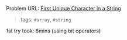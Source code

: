 Problem URL: [First Unique Character in a String](https://leetcode.com/problems/first-unique-character-in-a-string/)

> tags: `#array`, `#string`

1st try took: 8mins (using bit operators)